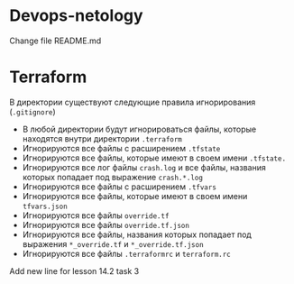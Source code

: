 # Devops-netology

Change file README.md


# Terraform

В директории существуют следующие правила игнорирования (`.gitignore`)
- В любой директории будут игнорироваться файлы, которые находятся внутри директории `.terraform`
- Игнорируются все файлы с расширением `.tfstate`
- Игнорируются все файлы, которые имеют в своем имени `.tfstate.`
- Игнорируются все лог файлы `crash.log` и все файлы, названия которых попадает под выражение `crash.*.log`
- Игнорируются все файлы с расширением `.tfvars`
- Игнорируются все файлы, которые имеют в своем имени `tfvars.json`
- Игнорируются все файлы `override.tf`
- Игнорируются все файлы `override.tf.json`
- Игнорируются все файлы, названия которых попадает под выражения `*_override.tf` и `*_override.tf.json`
- Игнорируются все файлы `.terraformrc` и `terraform.rc`

Add new line for lesson 14.2 task 3
